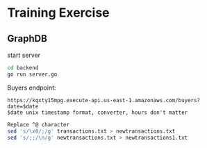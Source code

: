 # Training Exercise

## GraphDB

start server
```bash
cd backend
go run server.go
```

Buyers endpoint:
```
https://kqxty15mpg.execute-api.us-east-1.amazonaws.com/buyers?date=$date
$date unix timestamp format, converter, hours don't matter
```

```bash
Replace ^@ character
sed 's/\x0/;/g' transactions.txt > newtransactions.txt
sed 's/;;/\n/g' newtransactions.txt > newtransactions1.txt
```
